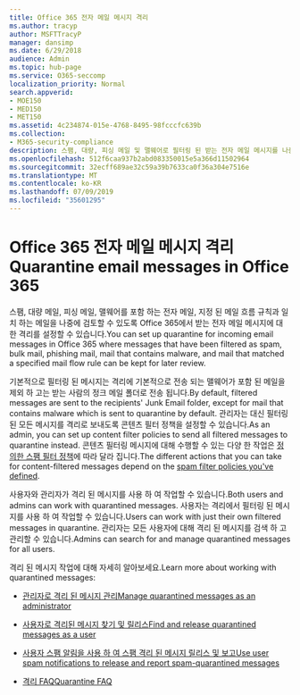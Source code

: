 ```yaml
---
title: Office 365 전자 메일 메시지 격리
ms.author: tracyp
author: MSFTTracyP
manager: dansimp
ms.date: 6/29/2018
audience: Admin
ms.topic: hub-page
ms.service: O365-seccomp
localization_priority: Normal
search.appverid:
- MOE150
- MED150
- MET150
ms.assetid: 4c234874-015e-4768-8495-98fcccfc639b
ms.collection:
- M365-security-compliance
description: 스팸, 대량, 피싱 메일 및 맬웨어로 필터링 된 받는 전자 메일 메시지를 나중에 검토할 수 있도록 Office 365에서 받는 전자 메일 메시지에 대 한 격리를 설정할 수 있습니다.
ms.openlocfilehash: 512f6caa937b2abd083350015e5a366d11502964
ms.sourcegitcommit: 32ecff689ae32c59a39b7633ca0f36a304e7516e
ms.translationtype: MT
ms.contentlocale: ko-KR
ms.lasthandoff: 07/09/2019
ms.locfileid: "35601295"
---
```

# <a name="quarantine-email-messages-in-office-365"></a><span data-ttu-id="b47db-103">Office 365 전자 메일 메시지 격리</span><span class="sxs-lookup"><span data-stu-id="b47db-103">Quarantine email messages in Office 365</span></span>

<span data-ttu-id="b47db-104">스팸, 대량 메일, 피싱 메일, 맬웨어를 포함 하는 전자 메일, 지정 된 메일 흐름 규칙과 일치 하는 메일을 나중에 검토할 수 있도록 Office 365에서 받는 전자 메일 메시지에 대 한 격리를 설정할 수 있습니다.</span><span class="sxs-lookup"><span data-stu-id="b47db-104">You can set up quarantine for incoming email messages in Office 365 where messages that have been filtered as spam, bulk mail, phishing mail, mail that contains malware, and mail that matched a specified mail flow rule can be kept for later review.</span></span>
  
<span data-ttu-id="b47db-105">기본적으로 필터링 된 메시지는 격리에 기본적으로 전송 되는 맬웨어가 포함 된 메일을 제외 하 고는 받는 사람의 정크 메일 폴더로 전송 됩니다.</span><span class="sxs-lookup"><span data-stu-id="b47db-105">By default, filtered messages are sent to the recipients' Junk Email folder, except for mail that contains malware which is sent to quarantine by default.</span></span> <span data-ttu-id="b47db-106">관리자는 대신 필터링 된 모든 메시지를 격리로 보내도록 콘텐츠 필터 정책을 설정할 수 있습니다.</span><span class="sxs-lookup"><span data-stu-id="b47db-106">As an admin, you can set up content filter policies to send all filtered messages to quarantine instead.</span></span> <span data-ttu-id="b47db-107">콘텐츠 필터링 메시지에 대해 수행할 수 있는 다양 한 작업은 [정의한 스팸 필터 정책](https://go.microsoft.com/fwlink/?LinkId=799736)에 따라 달라 집니다.</span><span class="sxs-lookup"><span data-stu-id="b47db-107">The different actions that you can take for content-filtered messages depend on the [spam filter policies you've defined](https://go.microsoft.com/fwlink/?LinkId=799736).</span></span>
  
<span data-ttu-id="b47db-108">사용자와 관리자가 격리 된 메시지를 사용 하 여 작업할 수 있습니다.</span><span class="sxs-lookup"><span data-stu-id="b47db-108">Both users and admins can work with quarantined messages.</span></span> <span data-ttu-id="b47db-109">사용자는 격리에서 필터링 된 메시지를 사용 하 여 작업할 수 있습니다.</span><span class="sxs-lookup"><span data-stu-id="b47db-109">Users can work with just their own filtered messages in quarantine.</span></span> <span data-ttu-id="b47db-110">관리자는 모든 사용자에 대해 격리 된 메시지를 검색 하 고 관리할 수 있습니다.</span><span class="sxs-lookup"><span data-stu-id="b47db-110">Admins can search for and manage quarantined messages for all users.</span></span>
  
<span data-ttu-id="b47db-111">격리 된 메시지 작업에 대해 자세히 알아보세요.</span><span class="sxs-lookup"><span data-stu-id="b47db-111">Learn more about working with quarantined messages:</span></span>
  
- [<span data-ttu-id="b47db-112">관리자로 격리 된 메시지 관리</span><span class="sxs-lookup"><span data-stu-id="b47db-112">Manage quarantined messages as an administrator</span></span>](manage-quarantined-messages-and-files.md)
    
- [<span data-ttu-id="b47db-113">사용자로 격리된 메시지 찾기 및 릴리스</span><span class="sxs-lookup"><span data-stu-id="b47db-113">Find and release quarantined messages as a user</span></span>](find-and-release-quarantined-messages-as-a-user.md)
    
- [<span data-ttu-id="b47db-114">사용자 스팸 알림을 사용 하 여 스팸 격리 된 메시지 릴리스 및 보고</span><span class="sxs-lookup"><span data-stu-id="b47db-114">Use user spam notifications to release and report spam-quarantined messages</span></span>](use-spam-notifications-to-release-and-report-quarantined-messages.md)
    
- [<span data-ttu-id="b47db-115">격리 FAQ</span><span class="sxs-lookup"><span data-stu-id="b47db-115">Quarantine FAQ</span></span>](quarantine-faq.md)
    

